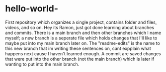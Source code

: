 # hello-world-
First repository which organizes a single project, contains folder and files, videos, and so on. 
Hey its Ramon, just got done learning about branches and commits. There is a main branch and then other branches which I name myself; a new branch is a seperate file which holds changes that I'll like to maybe put into my main branch later on. The "readme-edits" is the name to this new branch that im writing these sentences on, cant expplain what happens next cause I haven't learned enough. A commit are saved changes that were put into the other branch (not the main branch) which is later if wanting to put into the main branch. 
